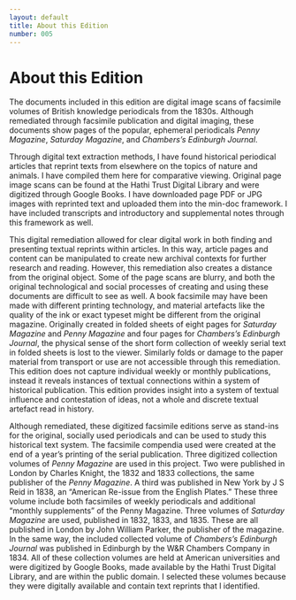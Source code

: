 ```yaml
---
layout: default
title: About this Edition
number: 005
---
```


# About this Edition

  The documents included in this edition are digital image scans of facsimile volumes of British knowledge periodicals from the 1830s. Although remediated through facsimile publication and digital imaging, these documents show pages of the popular, ephemeral periodicals _Penny Magazine_, _Saturday Magazine_, and _Chambers’s Edinburgh Journal_. 

  Through digital text extraction methods, I have found historical periodical articles that reprint texts from elsewhere on the topics of nature and animals. I have compiled them here for comparative viewing. Original page image scans can be found at the Hathi Trust Digital Library and were digitized through Google Books. I have downloaded page PDF or JPG images with reprinted text and uploaded them into the min-doc framework. I have included transcripts and introductory and supplemental notes through this framework as well.  

  This digital remediation allowed for clear digital work in both finding and presenting textual reprints within articles. In this way, article pages and content can be manipulated to create new archival contexts for further research and reading. However, this remediation also creates a distance from the original object. Some of the page scans are blurry, and both the original technological and social processes of creating and using these documents are difficult to see as well. A book facsimile may have been made with different printing technology, and material artefacts like the quality of the ink or exact typeset might be different from the original magazine. Originally created in folded sheets of eight pages for _Saturday Magazine_ and _Penny Magazine_ and four pages for _Chambers’s Edinburgh Journal_, the physical sense of the short form collection of weekly serial text in folded sheets is lost to the viewer. Similarly folds or damage to the paper material from transport or use are not accessible through this remediation. This edition does not capture individual weekly or monthly publications, instead it reveals instances of textual connections within a system of historical publication. This edition provides insight into a system of textual influence and contestation of ideas, not a whole and discrete textual artefact read in history. 

  Although remediated, these digitized facsimile editions serve as stand-ins for the original, socially used periodicals and can be used to study this historical text system. The facsimile compendia used were created at the end of a year’s printing of the serial publication. Three digitized collection volumes of _Penny Magazine_ are used in this project. Two were published in London by Charles Knight, the 1832 and 1833 collections, the same publisher of the _Penny Magazine_. A third was published in New York by J S Reid in 1838, an “American Re-issue from the English Plates.” These three volume include both facsimiles of weekly periodicals and additional “monthly supplements” of the Penny Magazine. Three volumes of _Saturday Magazine_ are used, published in 1832, 1833, and 1835. These are all published in London by John William Parker, the publisher of the magazine. In the same way, the included collected volume of _Chambers’s Edinburgh Journal_ was published in Edinburgh by the W&R Chambers Company in 1834. All of these collection volumes are held at American universities and were digitized by Google Books, made available by the Hathi Trust Digital Library, and are within the public domain. I selected these volumes because they were digitally available and contain text reprints that I identified. 

